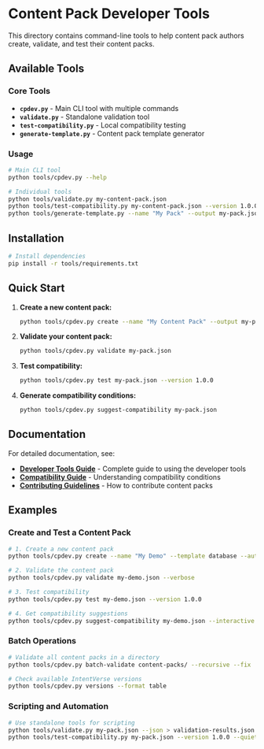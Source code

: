 # Content Pack Developer Tools

This directory contains command-line tools to help content pack authors create, validate, and test their content packs.

## Available Tools

### Core Tools

- **`cpdev.py`** - Main CLI tool with multiple commands
- **`validate.py`** - Standalone validation tool
- **`test-compatibility.py`** - Local compatibility testing
- **`generate-template.py`** - Content pack template generator

### Usage

```bash
# Main CLI tool
python tools/cpdev.py --help

# Individual tools
python tools/validate.py my-content-pack.json
python tools/test-compatibility.py my-content-pack.json --version 1.0.0
python tools/generate-template.py --name "My Pack" --output my-pack.json
```

## Installation

```bash
# Install dependencies
pip install -r tools/requirements.txt
```

## Quick Start

1. **Create a new content pack:**
   ```bash
   python tools/cpdev.py create --name "My Content Pack" --output my-pack.json
   ```

2. **Validate your content pack:**
   ```bash
   python tools/cpdev.py validate my-pack.json
   ```

3. **Test compatibility:**
   ```bash
   python tools/cpdev.py test my-pack.json --version 1.0.0
   ```

4. **Generate compatibility conditions:**
   ```bash
   python tools/cpdev.py suggest-compatibility my-pack.json
   ```

## Documentation

For detailed documentation, see:
- **[Developer Tools Guide](../docs/DEVELOPER-TOOLS.md)** - Complete guide to using the developer tools
- **[Compatibility Guide](../docs/COMPATIBILITY-GUIDE.md)** - Understanding compatibility conditions
- **[Contributing Guidelines](../CONTRIBUTING.md)** - How to contribute content packs

## Examples

### Create and Test a Content Pack

```bash
# 1. Create a new content pack
python tools/cpdev.py create --name "My Demo" --template database --author "Your Name"

# 2. Validate the content pack
python tools/cpdev.py validate my-demo.json --verbose

# 3. Test compatibility
python tools/cpdev.py test my-demo.json --version 1.0.0

# 4. Get compatibility suggestions
python tools/cpdev.py suggest-compatibility my-demo.json --interactive
```

### Batch Operations

```bash
# Validate all content packs in a directory
python tools/cpdev.py batch-validate content-packs/ --recursive --fix

# Check available IntentVerse versions
python tools/cpdev.py versions --format table
```

### Scripting and Automation

```bash
# Use standalone tools for scripting
python tools/validate.py my-pack.json --json > validation-results.json
python tools/test-compatibility.py my-pack.json --version 1.0.0 --quiet && echo "Compatible"
```